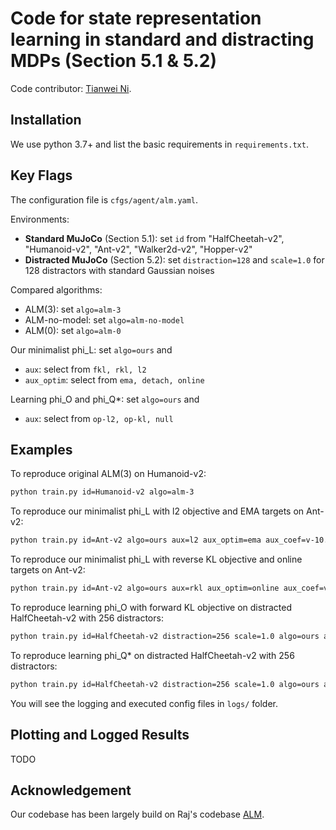 # Code for state representation learning in standard and distracting MDPs (Section 5.1 & 5.2)

Code contributor: [Tianwei Ni](https://twni2016.github.io/).

## Installation

We use python 3.7+ and list the basic requirements in `requirements.txt`.

## Key Flags
The configuration file is `cfgs/agent/alm.yaml`.

Environments:
- **Standard MuJoCo** (Section 5.1): set `id` from "HalfCheetah-v2", "Humanoid-v2", "Ant-v2", "Walker2d-v2", "Hopper-v2"
- **Distracted MuJoCo** (Section 5.2): set `distraction=128` and `scale=1.0` for 128 distractors with standard Gaussian noises

Compared algorithms:
- ALM(3): set `algo=alm-3`
- ALM-no-model: set `algo=alm-no-model`
- ALM(0): set `algo=alm-0`

Our minimalist phi_L: set `algo=ours` and
- `aux`: select from `fkl, rkl, l2`
- `aux_optim`: select from `ema, detach, online`

Learning phi_O and phi_Q*: set `algo=ours` and
- `aux`: select from `op-l2, op-kl, null`

## Examples

To reproduce original ALM(3) on Humanoid-v2:
```bash
python train.py id=Humanoid-v2 algo=alm-3
```

To reproduce our minimalist phi_L with l2 objective and EMA targets on Ant-v2:
```bash
python train.py id=Ant-v2 algo=ours aux=l2 aux_optim=ema aux_coef=v-10.0
```

To reproduce our minimalist phi_L with reverse KL objective and online targets on Ant-v2:
```bash
python train.py id=Ant-v2 algo=ours aux=rkl aux_optim=online aux_coef=v-1.0
```

To reproduce learning phi_O with forward KL objective on distracted HalfCheetah-v2 with 256 distractors:
```bash
python train.py id=HalfCheetah-v2 distraction=256 scale=1.0 algo=ours aux=op-kl aux_optim=null aux_coef=v-1.0
```

To reproduce learning phi_Q* on distracted HalfCheetah-v2 with 256 distractors:
```bash
python train.py id=HalfCheetah-v2 distraction=256 scale=1.0 algo=ours aux=null aux_optim=null aux_coef=v-0.0
```

You will see the logging and executed config files in `logs/` folder.

## Plotting and Logged Results
TODO

## Acknowledgement
Our codebase has been largely build on Raj's codebase [ALM](https://github.com/RajGhugare19/alm).
